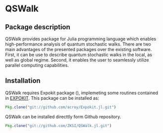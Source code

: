 # QSWalk

## Package description

QSWalk provides package for Julia programming language which enables high-performance analysis of quantum stochastic walks. There are two main advantages of the presented packages over the existing software. First, it can be use to describe quantum stochastic walks in the local, as well as global regime. Second, it enables the user to seamlessly utilize parallel computing capabilities.

## Installation

QSWalk requires Expokit package (), implemeting some routines contained in [EXPOKIT](http://www.maths.uq.edu.au/expokit). This package can be installed as:

```julia
Pkg.clone("git://github.com/acroy/Expokit.jl.git")
```

QSWalk can be installed directtly form Github repository.

```julia
Pkg.clone("git://github.com/ZKSI/QSWalk.jl.git")
```
